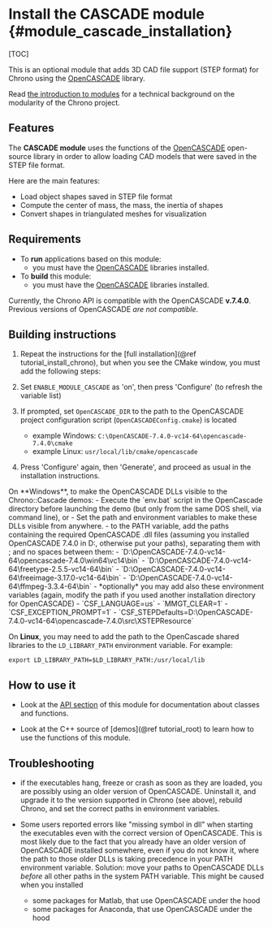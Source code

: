Install the CASCADE module {#module_cascade_installation}
==========================

[TOC]

This is an optional module that adds 3D CAD file support (STEP format) for Chrono
using the [OpenCASCADE](http://www.opencascade.org) library. 

Read [the introduction to modules](modularity.html) for a technical 
background on the modularity of the Chrono project.


## Features

The **CASCADE module** uses the functions of the [OpenCASCADE](http://www.opencascade.org) 
open-source library in order to allow loading CAD models that were saved in the STEP file format. 

Here are the main features:

- Load object shapes saved in STEP file format
- Compute the center of mass, the mass, the inertia of shapes
- Convert shapes in triangulated meshes for visualization 

## Requirements

- To **run** applications based on this module:
	- you must have the [OpenCASCADE](http://www.opencascade.org) libraries installed.
- To **build** this module:
	- you must have the [OpenCASCADE](http://www.opencascade.org) libraries installed.

Currently, the Chrono API is compatible with the OpenCASCADE **v.7.4.0**. Previous versions of OpenCASCADE *are not compatible*.


## Building instructions

1. Repeat the instructions for the [full installation](@ref tutorial_install_chrono), but when you see 
   the CMake window, you must add the following steps:
  
2. Set `ENABLE_MODULE_CASCADE` as 'on', then press 'Configure' (to refresh the variable list) 

3. If prompted, set `OpenCASCADE_DIR` to the path to the OpenCASCADE project configuration script (`OpenCASCADEConfig.cmake`) is located
   - example Windows: `C:\OpenCASCADE-7.4.0-vc14-64\opencascade-7.4.0\cmake`
   - example Linux: `usr/local/lib/cmake/opencascade`

4. Press 'Configure' again, then 'Generate', and proceed as usual in the installation instructions.

<div class="ce-warning">
On **Windows**, to make the OpenCASCADE DLLs visible to the Chrono::Cascade demos:
- Execute the `env.bat` script in the OpenCascade directory before launching the demo (but only from the same DOS shell, via command line), or
- Set the path and environment variables to make these DLLs visible from anywhere.
  - to the PATH variable, add the paths containing the required OpenCASCADE .dll files
    (assuming you installed OpenCASCADE 7.4.0 in D:, otherwise put your paths), 
    separating them with  ;   and no spaces between them:
	  - `D:\OpenCASCADE-7.4.0-vc14-64\opencascade-7.4.0\win64\vc14\bin`
	  - `D:\OpenCASCADE-7.4.0-vc14-64\freetype-2.5.5-vc14-64\bin`
	  - `D:\OpenCASCADE-7.4.0-vc14-64\freeimage-3.17.0-vc14-64\bin`
	  - `D:\OpenCASCADE-7.4.0-vc14-64\ffmpeg-3.3.4-64\bin`
  - *optionally* you may add also these environment variables (again, modify the path if you used another installation directory for OpenCASCADE)
	  - `CSF_LANGUAGE=us`
	  - `MMGT_CLEAR=1`
	  - `CSF_EXCEPTION_PROMPT=1`
	  - `CSF_STEPDefaults=D:\OpenCASCADE-7.4.0-vc14-64\opencascade-7.4.0\src\XSTEPResource`

On **Linux**, you may need to add the path to the OpenCascade shared libraries to the `LD_LIBRARY_PATH` environment variable. For example:
````
export LD_LIBRARY_PATH=$LD_LIBRARY_PATH:/usr/local/lib
````
</div>

## How to use it

- Look at the [API section](group__cascade__module.html) of this module for documentation about classes and functions.

- Look at the C++ source of [demos](@ref tutorial_root) to learn how to use the functions of this module.


## Troubleshooting

- if the executables hang, freeze or crash as soon as they are loaded, you are possibly using an older version of OpenCASCADE. Uninstall it, and upgrade it to the version supported in Chrono (see above), rebuild Chrono, and set the correct paths in environment variables.

- Some users reported errors like "missing symbol in dll" when starting the executables even with the correct version of OpenCASCADE. 
This is most likely due to the fact that you already have an older version of OpenCASCADE installed somewhere, even if you do not know it, where the path to those older DLLs is taking precedence in your PATH environment variable. Solution: move your paths to OpenCASCADE DLLs *before* all other paths in the system PATH variable. This might be caused when you installed
	- some packages for Matlab, that use OpenCASCADE under the hood
	- some packages for Anaconda, that use OpenCASCADE under the hood

